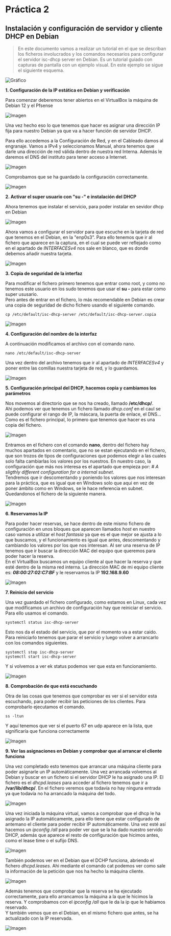 # Práctica 2 

## Instalación y configuración de servidor y cliente DHCP en Debian 

>En este documento vamos a realizar un tutorial en el que se describan los ficheros involucrados y los comandos necesarios para configurar el servidor isc-dhcp server en Debian. Es un tutorial guiado con capturas de pantalla con un ejemplo visual. En este ejemplo se sigue el siguiente esquema.

![Gráfico](img/Grafico.png "Gráfico")


**1. Configuración de la IP estática en Debian y verificación**  

Para comenzar deberemos tener abiertos en el VirtualBox la máquina de Debian 12 y el Pfsense

![Imagen](img/Captura1.png "Imagen 1")

Una vez hecho eso lo que tenemos que hacer es asignar una dirección IP fija para nuestro Debian ya que va a hacer función de servidor DHCP.  

Para ello accedemos a la Configuración de Red, y en el Cableado damos al engranaje. Vamos a IPv4 y seleccionamos Manual, ahora tenemos que darle una dirección de red válida dentro de nuestra red Interna.
Además le daremos el DNS del instituto para tener acceso a Internet.

![Imagen](img/Captura2.png "Imagen 2")

Comprobamos que se ha guardado la configuración correctamente.

![Imagen](img/Captura3.png "Imagen 3")

**2. Activar el super usuario con "su -" e instalación del DHCP**

Ahora tenemos que instalar el servicio, para poder instalar en sevidor dhcp en Debian

![Imagen](img/Captura4.png "Imagen 4")

Ahora vamos a configurar el servidor para que escuche en la tarjeta de red que tenemos en el Debian, en la "enp0s3". Para ello tenemos que ir al fichero que aparece en la captura, en el cual se puede ver reflejado como en el apartado de *INTERFACESv4* nos sale en blanco, que es donde debemos añadir nuestra tarjeta.

![Imagen](img/Captura5.png "Imagen 5")

**3. Copia de seguridad de la interfaz**

Para modificar el fichero primero tenemos que entrar como root, y como no tenemos este usuario en los sudo tenemos que usar el **su -** para estar como super ususario.  
Pero antes de entrar en el fichero, lo más recomendable en Debian es crear una copia de seguridad de dicho fichero usando el siguiente comando.
```
cp /etc/default/isc-dhcp-server /etc/default/isc-dhcp-server.copia
```

![Imagen](img/Captura6.png "Imagen 6")

**4. Configuración del nombre de la interfaz**

A continuación modificamos el archivo con el comando nano.
```
nano /etc/default/isc-dhcp-server
```
Una vez dentro del archivo tenemos que ir al apartado de *INTERFACESv4* y poner entre las comillas nuestra tarjeta de red, y lo guardamos.

![Imagen](img/Captura7.png "Imagen 7")

**5. Configuración principal del DHCP, hacemos copia y cambiamos los parámetros**

Nos movemos al directorio que se nos ha creado, llamado **/etc/dhcp/**.  
Ahi podemos ver que tenemos un fichero llamado *dhcp.conf* en el caul se puede configurar el rango de IP, la máscara, la puerta de enlace, el DNS...  
Como es el fichero principal, lo primero que tenemos que hacer es una copia del fichero.

![Imagen](img/Captura8.png "Imagen 8")

Entramos en el fichero con el comando **nano**, dentro del fichero hay muchos apartados en comentario, que no se estan ejecutando en el fichero, que son trozos de tipos de configuraciones que podemos elegir a las cuales solo falta cambiarlas los valores por los nuestros. En nuestro caso, la configuración que más nos interesa es el apartado que empieza por: *# A sligthly different configuration for a internal subnet*.  
Tendremos que ir descomentando y poniendo los valores que nos interesan para la práctica, que es igual que en Windows solo que aqui en vez de poner ámbito como en Windows, se le hace referencia en subnet. Quedandonos el fichero de la siguiente manera.

![Imagen](img/Captura9.png "Imagen 9")

**6. Reservamos la IP**

Para poder hacer reservas, se hace dentro de este mismo fichero de configuración en unos bloques que aparecen llamados *host* en nuestro caso vamos a utilizar el *host fantasia* ya que es el que mejor se ajusta a lo que buscamos, y el funcionamiento es igual que antes, descomentando y cambiando los valores por los que nos interesan. Al ser una reserva de IP tenemos que ir buscar la dirección MAC del equipo que queremos para poder hacer la reserva.  
En el VirtualBox buscamos un equipo cliente al que hacer la reserva y que esté dentro de la misma red interna. La dirección MAC de mi equipo cliente es: ***08:00:27:02:C7:BF*** y le reservamos la IP **192.168.9.60**

![Imagen](img/Captura10.png "Imagen 10")

**7. Reinicio del servicio**

Una vez guardado el fichero configurado, como estamos en Linux, cada vez que modificamos un archivo de configuración hay que reiniciar el servicio. Para ello usamos el comando.  
```
systemctl status isc-dhcp-server
```  
Esto nos da el estado del servicio, que por el momento va a estar caido. Para reiniciarlo tenemos que parar el servicio y luego volver a arrancarlo con los comandos siguientes.  
```
systemctl stop isc-dhcp-server
systemctl start isc-dhcp-server
```
Y si volvemos a ver ek status podemos ver que esta en funcionamiento.

![Imagen](img/Captura11.png "Imagen 11")

**8. Comprobación de que está escuchando**

Otra de las cosas que tenemos que comprobar es ver si el servidor esta escuchando, para poder recibir las peticiones de los clientes. Para comprobarlo ejecutamos el comando.
```
ss -ltun
```
Y aquí tenemos que ver si el puerto 67 en udp aparece en la lista, que significaría que funciona correctamente

![Imagen](img/Captura12.png "Imagen 12")

**9. Ver las asignaciones en Debian y comprobar que al arrancar el cliente funciona**

Una vez completado esto tenemos que arrancar una máquina cliente para poder asignarle un IP automáticamente. Una vez arrancada volvemos al Debian y buscar en un fichero si el servidor DHCP le ha asignado una IP. El fichero es el *dhcpd.leases* para acceder al fichero tenemos que ir a **/var/lib/dhcp/**. En el fichero veremos que todavía no hay ninguna entrada ya que todavía no ha arrancado la máquina del todo.

![Imagen](img/Captura13.png "Imagen 13")

Una vez iniciada la máquina virtual, vamos a comprobar que el dhcp le ha asignado la IP automáticamente, para ello tiene que estar configurado de antemano el cliente para poder recibir IP automáticamente. Una vez esté así hacemos un *ipconfig /all* para poder ver que se la ha dado nuestro servido DHCP, además que aparece el resto de configuración que hicimos antes, como el lease time o el sufijo DNS.

![Imagen](img/Captura14.png "Imagen 14")

También podemos ver en el Debian que el DCHP funciona, abriendo el fichero *dhcpd.leases*. Ahi mediante el comando cat podemos ver como sale la información de la petición que nos ha hecho la máquina cliente.

![Imagen](img/Captura15.png "Imagen 15")

Además tenemos que comprobar que la reserva se ha ejecutado correctamente, para ello arrancamos la máquina a la que le hicimos la reserva. Y comprobamos con el *ipconfig /all* que le da la ip que le habiamos reservado.  
Y también vemos que en el Debian, en el mismo fichero que antes, se ha actualizado con la IP reservada.

![Imagen](img/Captura16.png "Imagen 16")